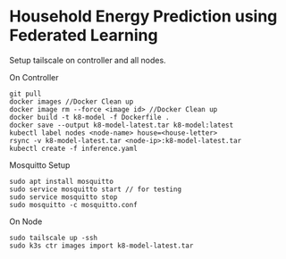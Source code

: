 # Household Energy Prediction using Federated Learning 

Setup tailscale on controller and all nodes. 

On Controller
```
git pull
docker images //Docker Clean up
docker image rm --force <image id> //Docker Clean up
docker build -t k8-model -f Dockerfile .
docker save --output k8-model-latest.tar k8-model:latest
kubectl label nodes <node-name> house=<house-letter>
rsync -v k8-model-latest.tar <node-ip>:k8-model-latest.tar
kubectl create -f inference.yaml
```

Mosquitto Setup
```
sudo apt install mosquitto 
sudo service mosquitto start // for testing
sudo service mosquitto stop
sudo mosquitto -c mosquitto.conf 

```

On Node
```
sudo tailscale up -ssh
sudo k3s ctr images import k8-model-latest.tar 
```